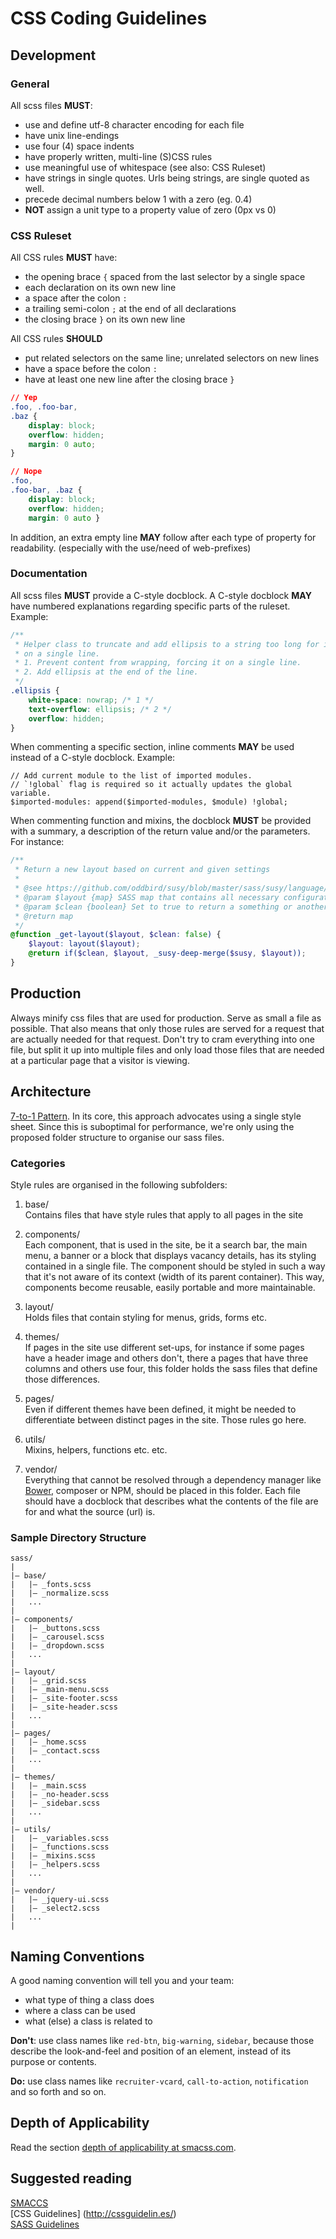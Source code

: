 # CSS Coding Guidelines

## Development

### General
All scss files **MUST**:
* use and define utf-8 character encoding for each file
* have unix line-endings
* use four (4) space indents
* have properly written, multi-line (S)CSS rules
* use meaningful use of whitespace (see also: CSS Ruleset)
* have strings in single quotes. Urls being strings, are single quoted as well.
* precede decimal numbers below 1 with a zero (eg. 0.4)
* **NOT** assign a unit type to a property value of zero (0px vs 0)

### CSS Ruleset
All CSS rules **MUST** have:
* the opening brace `{` spaced from the last selector by a single space
* each declaration on its own new line
* a space after the colon `:`
* a trailing semi-colon `;` at the end of all declarations
* the closing brace `}` on its own new line

All CSS rules **SHOULD**
* put related selectors on the same line; unrelated selectors on new lines
* have a space before the colon `:`
* have at least one new line after the closing brace `}`

```css
// Yep
.foo, .foo-bar,
.baz {
    display: block;
    overflow: hidden;
    margin: 0 auto;
}

// Nope
.foo,
.foo-bar, .baz {
    display: block;
    overflow: hidden;
    margin: 0 auto }
```

In addition, an extra empty line **MAY** follow after each type of property for readability. (especially with the use/need of web-prefixes)

### Documentation
All scss files **MUST** provide a C-style docblock. A C-style docblock **MAY** have numbered explanations regarding specific parts of the ruleset. Example:

```css
/**
 * Helper class to truncate and add ellipsis to a string too long for it to fit
 * on a single line.
 * 1. Prevent content from wrapping, forcing it on a single line.
 * 2. Add ellipsis at the end of the line.
 */
.ellipsis {
    white-space: nowrap; /* 1 */
    text-overflow: ellipsis; /* 2 */
    overflow: hidden;
}
```

When commenting a specific section, inline comments **MAY** be used instead of a C-style docblock. Example:

```
// Add current module to the list of imported modules.
// `!global` flag is required so it actually updates the global variable.
$imported-modules: append($imported-modules, $module) !global;
```

When commenting function and mixins, the docblock **MUST** be provided with a summary, a description of the return value and/or the parameters. For instance:

```SCSS
/**
 * Return a new layout based on current and given settings
 *
 * @see https://github.com/oddbird/susy/blob/master/sass/susy/language/susy/_grids.scss
 * @param $layout {map} SASS map that contains all necessary configuration
 * @param $clean {boolean} Set to true to return a something or another
 * @return map
 */
@function _get-layout($layout, $clean: false) {
    $layout: layout($layout);
    @return if($clean, $layout, _susy-deep-merge($susy, $layout));
}
```

## Production
Always minify css files that are used for production. Serve as small a file as possible. That also means that only those rules are served for a request that are actually needed for that request. Don't try to cram everything into one file, but split it up into multiple files and only load those files that are needed at a particular page that a visitor is viewing.

## Architecture
[7-to-1 Pattern](http://sass-guidelin.es/#the-7-1-pattern). In its core, this approach advocates using a single style sheet. Since this is suboptimal for performance, we're only using the proposed folder structure to organise our sass files.

### Categories
Style rules are organised in the following subfolders:

1. base/<br />
Contains files that have style rules that apply to all pages in the site

2. components/<br />
Each component, that is used in the site, be it a search bar, the main menu, a banner or a block that displays vacancy details, has its styling contained in a single file. The component should be styled in such a way that it's not aware of its context (width of its parent container). This way, components become reusable, easily portable and more maintainable.

3. layout/<br />
Holds files that contain styling for menus, grids, forms etc.

4. themes/<br />
If pages in the site use different set-ups, for instance if some pages have a header image and others don't, there a pages that have three columns and others use four, this folder holds the sass files that define those differences.

5. pages/<br />
Even if different themes have been defined, it might be needed to differentiate between distinct pages in the site. Those rules go here.

6. utils/<br />
Mixins, helpers, functions etc. etc.

7. vendor/<br />
Everything that cannot be resolved through a dependency manager like [Bower](http://bower.io/), composer or NPM, should be placed in this folder. Each file should have a docblock that describes what the contents of the file are for and what the source (url) is.

### Sample Directory Structure
```
sass/
|
|– base/
|   |– _fonts.scss
|   |– _normalize.scss
|   ...
|
|– components/
|   |– _buttons.scss
|   |– _carousel.scss
|   |– _dropdown.scss
|   ...
|
|– layout/
|   |– _grid.scss
|   |– _main-menu.scss
|   |– _site-footer.scss
|   |– _site-header.scss
|   ...
|
|– pages/
|   |– _home.scss
|   |– _contact.scss
|   ...
|
|– themes/
|   |– _main.scss
|   |– _no-header.scss
|   |– _sidebar.scss
|   ...
|
|– utils/
|   |– _variables.scss
|   |– _functions.scss
|   |– _mixins.scss
|   |– _helpers.scss
|   ...
|
|– vendor/
|   |– _jquery-ui.scss
|   |– _select2.scss
|   ...
|
```

## Naming Conventions
A good naming convention will tell you and your team:

* what type of thing a class does
* where a class can be used
* what (else) a class is related to

**Don't**: use class names like `red-btn`, `big-warning`, `sidebar`, because those describe the look-and-feel and position of an element, instead of its purpose or contents.

**Do:** use class names like `recruiter-vcard`, `call-to-action`, `notification` and so forth and so on.

## Depth of Applicability
Read the section [depth of applicability at smacss.com](https://smacss.com/book/applicability).

## Suggested reading
[SMACCS](https://smacss.com/)<br />
[CSS Guidelines] (http://cssguidelin.es/)<br />
[SASS Guidelines](http://sass-guidelin.es/#css-ruleset)
